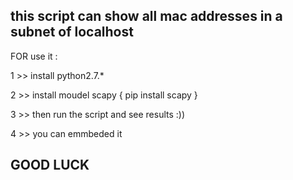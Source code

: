 this script can show all mac addresses in a subnet of localhost 
------------------------------------------------------
FOR use it :

1 >> install python2.7.*

2 >> install moudel scapy { pip install scapy }

3 >> then run the script and see results :))

4 >> you can emmbeded it 

GOOD LUCK 
-----------------------------------------------------

